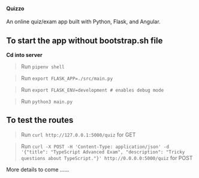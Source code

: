 
#### Quizzo

An online quiz/exam app built with Python, Flask, and Angular.

## To start the app without bootstrap.sh file

**Cd into server**

> Run `pipenv shell`

> Run `export FLASK_APP=./src/main.py`

> Run `export FLASK_ENV=development # enables debug mode`

> Run `python3 main.py `

## To test the routes

> Run `curl http://127.0.0.1:5000/quiz` for GET

> Run `curl -X POST -H 'Content-Type: application/json' -d '{"title": "TypeScript Advanced Exam", "description": "Tricky questions about TypeScript."}' http://0.0.0.0:5000/quiz` for POST


More details to come ......